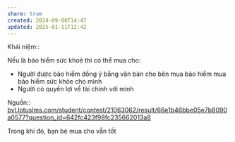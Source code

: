 ```yaml
---
share: true
created: 2024-09-06T14:47
updated: 2025-01-11T12:42
---
```

Khái niệm:: 

Nếu là bảo hiểm sức khoẻ thì có thể mua cho:
- Người được bảo hiểm đồng ý bằng văn bản cho bên mua bảo hiểm mua bảo hiểm sức khỏe cho mình
- Người có quyền lợi về tài chính với mình

Nguồn:: 
[bvl.lotuslms.com/student/contest/21063062/result/66e1b46bbe05e7b8090a0577?question\_id=642fc423f98fc235662013a8](https://bvl.lotuslms.com/student/contest/21063062/result/66e1b46bbe05e7b8090a0577?question_id=642fc423f98fc235662013a8)

Trong khi đó, bạn bè mua cho vẫn tốt